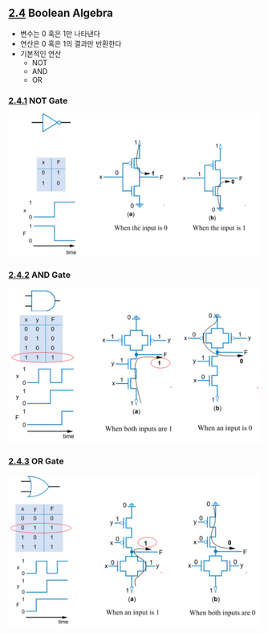 
## <a href="#-목차-">2.4</a> Boolean Algebra
- 변수는 0 혹은 1만 나타낸다
- 연산은 0 혹은 1의 결과만 반환한다
- 기본적인 연산
  - NOT
  - AND
  - OR

### <a href="#-목차-">2.4.1</a> NOT Gate
<img src="img/not.png" />

### <a href="#-목차-">2.4.2</a> AND Gate
<img src="img/and.png" />

### <a href="#-목차-">2.4.3</a> OR Gate
<img src="img/or.png" />
